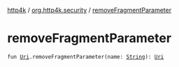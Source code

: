 [http4k](../index.md) / [org.http4k.security](index.md) / [removeFragmentParameter](./remove-fragment-parameter.md)

# removeFragmentParameter

`fun `[`Uri`](../org.http4k.core/-uri/index.md)`.removeFragmentParameter(name: `[`String`](https://kotlinlang.org/api/latest/jvm/stdlib/kotlin/-string/index.html)`): `[`Uri`](../org.http4k.core/-uri/index.md)
